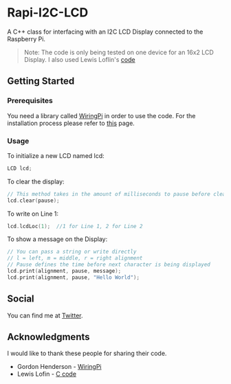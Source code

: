 # Rapi-I2C-LCD 

A C++ class for interfacing with an I2C LCD Display connected to the Raspberry Pi. 
> Note:
> The code is only being tested on one device for an 16x2 LCD Display. I also used Lewis Loflin's [code](http://www.bristolwatch.com/rpi/i2clcd.htm)

## Getting Started


### Prerequisites

You need a library called [WiringPi](http://wiringpi.com/) in order to use the code. For the installation process please refer to [this](http://wiringpi.com/download-and-install/) page.

### Usage

To initialize a new LCD named lcd:

```c++
LCD lcd;
```

To clear the display:

```cpp
// This method takes in the amount of milliseconds to pause before clearing
lcd.clear(pause);
```

To write on Line 1:

```cpp
lcd.lcdLoc(1);  //1 for Line 1, 2 for Line 2
```

To show a message on the Display:

```cpp
// You can pass a string or write directly
// l = left, m = middle, r = right alignment
// Pause defines the time before next character is being displayed
lcd.print(alignment, pause, message);
lcd.print(alignment, pause, "Hello World");
```

## Social

You can find me at [Twitter](https://twitter.com/patrickdotzip).


## Acknowledgments

I would like to thank these people for sharing their code.

* Gordon Henderson - [WiringPi](http://wiringpi.com/)
* Lewis Lofin - [C code](http://www.bristolwatch.com/rpi/i2clcd.htm)

